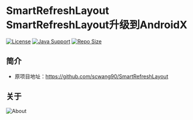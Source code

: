 # SmartRefreshLayout SmartRefreshLayout升级到AndroidX

[![License](https://img.shields.io/github/license/ALI1416/SmartRefreshLayout?label=License)](http://www.apache.org/licenses/)
[![Java Support](https://img.shields.io/badge/Java-8+-green)](https://openjdk.org/)
[![Repo Size](https://img.shields.io/github/repo-size/ALI1416/SmartRefreshLayout?label=Repo%20Size&color=success)](https://github.com/ALI1416/SmartRefreshLayout/archive/refs/heads/master.zip)

## 简介

- 原项目地址：<https://github.com/scwang90/SmartRefreshLayout>

## 关于

<picture>
  <source media="(prefers-color-scheme: dark)" srcset="https://www.404z.cn/images/about.dark.svg">
  <img alt="About" src="https://www.404z.cn/images/about.light.svg">
</picture>
